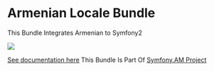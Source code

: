 Armenian Locale Bundle
====================

This Bundle Integrates Armenian to Symfony2

<a href="https://travis-ci.org/ArmCoder/ArmenianLocaleBundle">
  <img src="https://travis-ci.org/ArmCoder/ArmenianLocaleBundle.png"
</a>

<a href="/Resources/doc/index.md">See documentation here</a>
This Bundle Is Part Of <a href="http://www.symfony.am">Symfony.AM Project</a>

